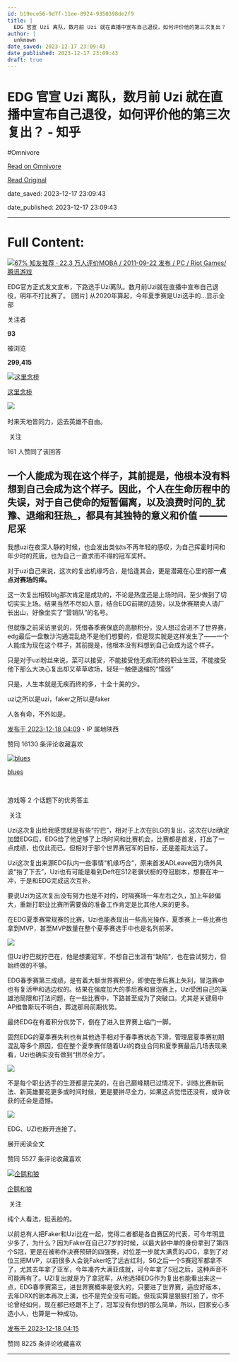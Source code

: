 ```yaml
---
id: b19ece56-9d7f-11ee-8924-9350398de2f9
title: |
  EDG 官宣 Uzi 离队，数月前 Uzi 就在直播中宣布自己退役，如何评价他的第三次复出？ - 知乎
author: |
  unknown
date_saved: 2023-12-17 23:09:43
date_published: 2023-12-17 23:09:43
draft: true
---
```


# EDG 官宣 Uzi 离队，数月前 Uzi 就在直播中宣布自己退役，如何评价他的第三次复出？ - 知乎
#Omnivore

[Read on Omnivore](https://omnivore.app/me/edg-uzi-uzi-18c7c0c3c75)

[Read Original](https://www.zhihu.com/question/635375653/answer/3329725747)

date_saved: 2023-12-17 23:09:43

date_published: 2023-12-17 23:09:43

--- 

# Full Content: 

[![](https://proxy-prod.omnivore-image-cache.app/0x0,sFJmAR0fA0kyZv2a2m6tqxWGG9a5pH4BQumH4-jrljU4/https://picx.zhimg.com/v2-38d2060587485641346b99e0ac332191_qhd.jpg?source=57bbeac9)67% 知友推荐 · 22.3 万人评价MOBA / 2011-09-22 发布 / PC / Riot Games/腾讯游戏​​](https://www.zhihu.com/topic/19605346)

EDG官方正式发文宣布，下路选手Uzi离队。数月前Uzi就在直播中宣布自己退役，明年不打比赛了。 \[图片\] 从2020年算起，今年夏季赛是Uzi选手的…显示全部 ​

关注者

**93**

被浏览

**299,415**

[![这里念桥](https://proxy-prod.omnivore-image-cache.app/0x0,stJop1gbQf3mDRMCIswVmO4aAgD5dv5ShVeGcGR2hdYI/https://picx.zhimg.com/v2-4ee99cc89e444cf76e9006a2d83184a4_l.jpg?source=2c26e567)](https://www.zhihu.com/people/ye-yu-87-39)

[这里念桥](https://www.zhihu.com/people/ye-yu-87-39)

​![](https://proxy-prod.omnivore-image-cache.app/0x0,sRpP1H2oa_TfsDLpATwsIt6ipVLRN7HlUZGTch2Ee4JQ/https://picx.zhimg.com/v2-4812630bc27d642f7cafcd6cdeca3d7a.jpg?source=88ceefae)

时来天地皆同力，运去英雄不自由。

​ 关注

161 人赞同了该回答

## 一个人能成为现在这个样子，其前提是，他根本没有料想到自己会成为这个样子。因此，个人在生命历程中的失误，对于自己使命的短暂偏离，以及浪费时问的_犹豫、退缩和狂热_，都具有其独特的意义和价值 ———尼采

我想uzi在夜深人静的时候，也会发出类似ts不再年轻的感叹，为自己挥霍时间和年少时的荒唐，也为自己一直求而不得的冠军奖杯。

对于uzi自己来说，这次的复出机缘巧合，是恰逢其会，更是潜藏在心里的那**一点点对赛场的痒。**

这一次复出相较blg那次肯定是成功的，不论是热度还是上场时间，至少做到了切切实实上场。结果当然不尽如人意，结合EDG前期的造势，以及休赛期卖人请厂长出山，好像坐实了“营销队”的名号。

但就像之前采访里说的，凭借春季赛保底的高额积分，没人想过会进不了世界赛，edg最后一盘散沙沟通混乱绝不是他们想要的，但是现实就是这样发生了——一个人能成为现在这个样子，其前提是，他根本没有料想到自己会成为这个样子。

只是对于uzi粉丝来说，菜可以接受，不能接受他无疾而终的职业生涯，不能接受他下那么大决心复出却又草草收场，轻轻一触便退缩的“懦弱”

只是，人生本就是无疾而终的多，十全十美的少。

uzi之所以是uzi，faker之所以是faker

人各有命，不外如是。

[发布于 2023-12-18 04:09](https://www.zhihu.com/question/635375653/answer/3329725747)・IP 属地陕西

​赞同 161​​30 条评论​收藏​喜欢

[![blues](https://proxy-prod.omnivore-image-cache.app/0x0,s5hRyO42QUi7I2hfI_C3tBQ-CDAJ1VpRIlKJ2OBO7F-U/https://pic1.zhimg.com/24a65c295df26cb6a789fa56d9ae132e_l.jpg?source=1def8aca)](https://www.zhihu.com/people/blues-88)

[blues](https://www.zhihu.com/people/blues-88)

[​](https://www.zhihu.com/question/48509984)

游戏等 2 个话题下的优秀答主

​ 关注

Uzi这次复出给我感觉就是有些“拧巴”，相对于上次在BLG的复出，这次在Uzi确定加盟EDG后，EDG给了他足够了上场时间和比赛机会，比赛都是首发，打出了一点成绩，也仅此而已。但相对于那个世界赛冠军的目标，还是差距太远了。

Uzi这次复出来源EDG队内一些事情“机缘巧合”，原来首发ADLeave因为场外风波“抬了下去”，Uzi也有可能是看到Deft在S12老骥伏枥的夺冠剧本，想要在冲一冲，于是和EDG完成这次互补。

要说Uzi为这次复出没有努力也是不对的，时隔赛场一年左右之久，加上年龄偏大，重新打职业比赛所需要做的准备工作肯定是比其他人来的更多。

在EDG夏季赛常规赛的比赛，Uzi也能表现出一些高光操作，夏季赛上一些比赛也拿到MVP，甚至MVP数量在整个夏季赛选手中也是名列前茅。

![](https://proxy-prod.omnivore-image-cache.app/601x391,sodP_5mD3cyg-koN6Fjw-LIVFzkA-F_cYRA5dpQTUvsY/https://pica.zhimg.com/50/v2-eb27763457cea74083abd094eba11cc2_720w.jpg?source=1def8aca)

但Uzi拧巴就拧巴在，他是想要冠军，不想自己生涯有“缺陷”，也在尝试努力，但始终做的不够。

EDG春季赛第三成绩，是有着大额世界赛积分，即使在季后赛上失利，冒泡赛中也有复活甲和选边权的。结果在强度加大的季后赛和冒泡赛上，Uzi受困自己的英雄池局限和打法问题，在一些比赛中，下路甚至成为了突破口。尤其是关键局中AP维鲁斯玩不明白，葬送那局前期优势。

最终EDG在有着积分优势下，倒在了进入世界赛上临门一脚。

固然EDG的夏季赛失利也有其他选手相对于春季赛状态下滑，管理层夏季赛初期混乱等多个原因，但在整个夏季赛伴随着Uzi的商业合同和夏季赛最后几场表现来看，Uzi也确实没有做到“拼尽全力”。

![](https://proxy-prod.omnivore-image-cache.app/605x0,sfXnh5ws4-u00wam101saPufyWPTZMmtEy4G7tYaaCIU/https://picx.zhimg.com/50/v2-9a5a2d307763a703d020eb3baf483d1c_720w.jpg?source=1def8aca)

不是每个职业选手的生涯都是完美的，在自己巅峰期已过情况下，训练比赛新玩法、新英雄要花更多或时间时候，更是要拼尽全力，如果这点觉悟还没有，或许收获的还会是遗憾。

![](https://proxy-prod.omnivore-image-cache.app/597x0,sfomqsOvYVHa93HQeS4K3S0hB0WjV5x0SEF7o37TZ6gU/https://pica.zhimg.com/50/v2-418ff7c2bef0edb11fc110afd9767138_720w.jpg?source=1def8aca)

EDG、UZI也断开连接了。

展开阅读全文​

​赞同 55​​27 条评论​收藏​喜欢

[![企鹅和狼](https://proxy-prod.omnivore-image-cache.app/0x0,sxIidM_fKLzh7NvcnxnTcfM7XQ1jJF1NoPa3H0ES-RnY/https://pic1.zhimg.com/v2-22dfe7094375e34e38695123acd219db_l.jpg?source=1def8aca)](https://www.zhihu.com/people/19-57-40-42)

[企鹅和狼](https://www.zhihu.com/people/19-57-40-42)

​ 关注

纯个人看法，挺丢脸的。

以前总有人把Faker和Uzi比在一起，觉得二者都是各自赛区的代表，可今年明显少多了，为什么？因为Faker在自己27岁的时候，以最大龄中单的身份拿到了第四个S冠，更是在被称作决赛预研的四强赛，对位差一步就大满贯的JDG，拿到了对位三把MVP，以前很多人会说Faker吃了远古红利，S6之后一个S赛冠军都拿不了，尤其去年拿了亚军，今年凑齐大满亚成就，可今年拿了S冠之后，这种声音不可能再有了。UZI复出就是为了拿冠军，从他选择EDG作为复出也能看出来这一点，EDG春季赛第三，进世界赛概率是很大的，只要进了世界赛，适应好版本，去年DRX的剧本再次上演，也不是完全没有可能。但现实算是狠狠打脸了，你不论曾经如何，现在都已经跟不上了，冠军没有你想的那么简单，所以，回家安心多造小人，也算是一种成功。

[发布于 2023-12-18 04:15](https://www.zhihu.com/question/635375653/answer/3329731710)

​赞同 82​​25 条评论​收藏​喜欢

---

